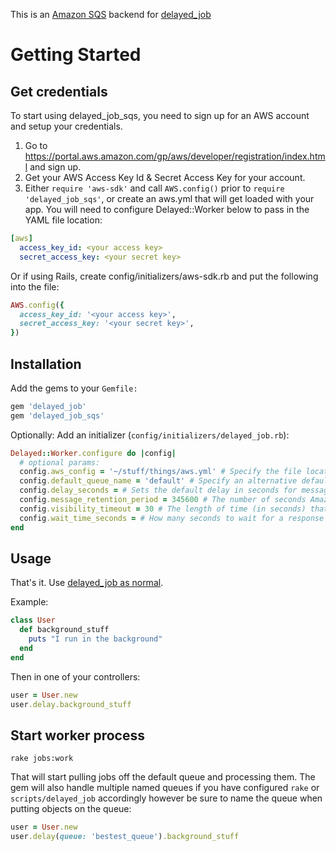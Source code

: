 This is an [Amazon SQS](http://aws.amazon.com/sqs/) backend for [delayed_job](http://github.com/collectiveidea/delayed_job)

# Getting Started

## Get credentials

To start using delayed_job_sqs, you need to sign up for an AWS account and setup your credentials.

1. Go to https://portal.aws.amazon.com/gp/aws/developer/registration/index.html and sign up.
2. Get your AWS Access Key Id & Secret Access Key for your account.
3. Either `require 'aws-sdk'` and call `AWS.config()` prior to `require 'delayed_job_sqs'`,  or create an aws.yml that will get loaded with your app. You will need to configure Delayed::Worker below to pass in the YAML file location:

```yaml
[aws]
  access_key_id: <your access key>
  secret_access_key: <your secret key>
```

Or if using Rails, create config/initializers/aws-sdk.rb and put the following into the file:

```ruby
AWS.config({
  access_key_id: '<your access key>',
  secret_access_key: '<your secret key>',
})
```

## Installation

Add the gems to your `Gemfile:`

```ruby
gem 'delayed_job'
gem 'delayed_job_sqs'
```

Optionally: Add an initializer (`config/initializers/delayed_job.rb`):

```ruby
Delayed::Worker.configure do |config|
  # optional params:
  config.aws_config = '~/stuff/things/aws.yml' # Specify the file location of the AWS configuration YAML if you're not using Rails and you want to use a YAML file instead of calling AWS.config
  config.default_queue_name = 'default' # Specify an alternative default queue name
  config.delay_seconds = # Sets the default delay in seconds for messages sent to the queue.
  config.message_retention_period = 345600 # The number of seconds Amazon SQS retains a message. Must be an integer from 3600 (1 hour) to 1209600 (14 days). The default for this attribute is 345600 (4 days).
  config.visibility_timeout = 30 # The length of time (in seconds) that a message received from a queue will be invisible to other receiving components when they ask to receive messages. Valid values: integers from 0 to 43200 (12 hours).
  config.wait_time_seconds = # How many seconds to wait for a response
end
```

## Usage

That's it. Use [delayed_job as normal](http://github.com/collectiveidea/delayed_job).

Example:

```ruby
class User
  def background_stuff
    puts "I run in the background"
  end
end
```

Then in one of your controllers:

```ruby
user = User.new
user.delay.background_stuff
```

## Start worker process

    rake jobs:work

That will start pulling jobs off the default queue and processing them. The gem will also handle multiple named queues if you have configured `rake` or `scripts/delayed_job` accordingly however be sure to name the queue when putting objects on the queue:

```ruby
user = User.new
user.delay(queue: 'bestest_queue').background_stuff
```

